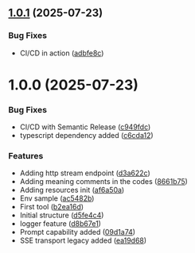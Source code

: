 ## [1.0.1](https://github.com/dilumdarshana/mcp-currency-converter/compare/v1.0.0...v1.0.1) (2025-07-23)


### Bug Fixes

* CI/CD in action ([adbfe8c](https://github.com/dilumdarshana/mcp-currency-converter/commit/adbfe8c6ae865a503403a065958deb14f9e222bf))

# 1.0.0 (2025-07-23)


### Bug Fixes

* CI/CD with Semantic Release ([c949fdc](https://github.com/dilumdarshana/mcp-currency-converter/commit/c949fdc7a028e30275c24e479c41b5edba88542a))
* typescript dependency added ([c6cda12](https://github.com/dilumdarshana/mcp-currency-converter/commit/c6cda1200b85628a351ead8769b6f7c8a5ac46b8))


### Features

* Adding http stream endpoint ([d3a622c](https://github.com/dilumdarshana/mcp-currency-converter/commit/d3a622c237b6f090f5b9fccc804b88e808ef7681))
* Adding meaning comments in the codes ([8661b75](https://github.com/dilumdarshana/mcp-currency-converter/commit/8661b75271797a781b26dbf02ade11551fc8294a))
* Adding resources init ([af6a50a](https://github.com/dilumdarshana/mcp-currency-converter/commit/af6a50a2182ac26e8aa8e6582c044d6bb1cafa0d))
* Env sample ([ac5482b](https://github.com/dilumdarshana/mcp-currency-converter/commit/ac5482bb5568f406f1b8f001f3d53d321ed3deb9))
* First tool ([b2ea16d](https://github.com/dilumdarshana/mcp-currency-converter/commit/b2ea16d334efed0520bc7dc04a632b9482f75705))
* Initial structure ([d5fe4c4](https://github.com/dilumdarshana/mcp-currency-converter/commit/d5fe4c4c16acd4cbc105c1155da08c0b23975abd))
* logger feature ([d8b67e1](https://github.com/dilumdarshana/mcp-currency-converter/commit/d8b67e1976285e19b319f2834b749e509f5a84ac))
* Prompt capability added ([09d1a74](https://github.com/dilumdarshana/mcp-currency-converter/commit/09d1a74c695ffd60028c1dd2c4b2604275b09082))
* SSE transport legacy added ([ea19d68](https://github.com/dilumdarshana/mcp-currency-converter/commit/ea19d689443c06d9b5a32a60fb1a27a503621e65))
